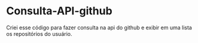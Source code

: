 # Consulta-API-github
Criei esse código para fazer consulta na api do github e exibir em uma lista os repositórios do usuário.
